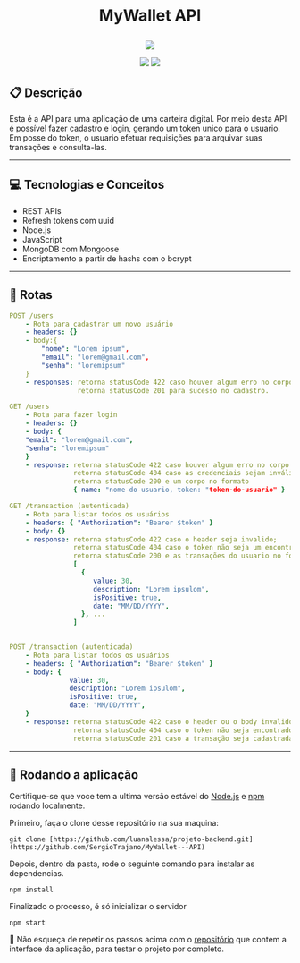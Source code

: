 # <p align = "center"> MyWallet API </p>

<p align="center">
   <img src="https://pics.clipartpng.com/midle/Money_Bag_PNG_Clip_Art-3015.png"/>
</p>

<p align = "center">
   <img src="https://img.shields.io/badge/author-SergioTrajano-4dae71?style=flat-square" />
   <img src="https://img.shields.io/github/languages/count/SergioTrajano/MyWallet---API?color=4dae71&style=flat-square" />
</p>


##  :clipboard: Descrição

Esta é a API para uma aplicação de uma carteira digital. Por meio desta API é possível fazer cadastro e login, gerando um token unico para o usuario. Em posse do token, o usuario efetuar requisições para arquivar suas transações e consulta-las.

***

## :computer:	 Tecnologias e Conceitos

- REST APIs
- Refresh tokens com uuid
- Node.js
- JavaScript
- MongoDB com Mongoose
- Encriptamento a partir de hashs com o bcrypt

***

## :rocket: Rotas

```yml
POST /users
    - Rota para cadastrar um novo usuário
    - headers: {}
    - body:{
        "nome": "Lorem ipsum",
        "email": "lorem@gmail.com",
        "senha": "loremipsum"
    }
    - responses: retorna statusCode 422 caso houver algum erro no corpo da requesição;
                 retorna statusCode 201 para sucesso no cadastro.         
```
    
```yml 
GET /users
    - Rota para fazer login
    - headers: {}
    - body: {
    "email": "lorem@gmail.com",
    "senha": "loremipsum"
    }
    - response: retorna statusCode 422 caso houver algum erro no corpo da requesição;
                retorna statusCode 404 caso as credenciais sejam inválidas;
                retorna statusCode 200 e um corpo no formato 
                { name: "nome-do-usuario, token: "token-do-usuario" }
```
    
```yml 
GET /transaction (autenticada)
    - Rota para listar todos os usuários
    - headers: { "Authorization": "Bearer $token" }
    - body: {}
    - response: retorna statusCode 422 caso o header seja invalido;
                retorna statusCode 404 caso o token não seja um encontrado ou caso o usuario não possua transações cadastradas;
                retorna statusCode 200 e as transações do usuario no formato 
                [
                  { 
                     value: 30,
                     description: "Lorem ipsulom",
                     isPositive: true,
                     date: "MM/DD/YYYY",
                  }, ...
                ]
                
```

```yml 
POST /transaction (autenticada)
    - Rota para listar todos os usuários
    - headers: { "Authorization": "Bearer $token" }
    - body: { 
               value: 30,
               description: "Lorem ipsulom",
               isPositive: true,
               date: "MM/DD/YYYY",
    }
    - response: retorna statusCode 422 caso o header ou o body invalidos;
                retorna statusCode 404 caso o token não seja encontrado no banco de dados;
                retorna statusCode 201 caso a transação seja cadastrada.
```

***

## 🏁 Rodando a aplicação

Certifique-se que voce tem a ultima versão estável do [Node.js](https://nodejs.org/en/download/) e [npm](https://www.npmjs.com/) rodando localmente.

Primeiro, faça o clone desse repositório na sua maquina:

```
git clone [https://github.com/luanalessa/projeto-backend.git](https://github.com/SergioTrajano/MyWallet---API)
```

Depois, dentro da pasta, rode o seguinte comando para instalar as dependencias.

```
npm install
```

Finalizado o processo, é só inicializar o servidor
```
npm start
```

:stop_sign: Não esqueça de repetir os passos acima com o [repositório](https://github.com/SergioTrajano/MyWallet-) que contem a interface da aplicação, para testar o projeto por completo.
